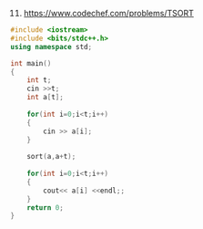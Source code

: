 11. https://www.codechef.com/problems/TSORT

```cpp
#include <iostream>
#include <bits/stdc++.h>
using namespace std;

int main()
{
	int t;
	cin >>t;
	int a[t];
	
	for(int i=0;i<t;i++)
	{
	    cin >> a[i];
	}
	
	sort(a,a+t);
    
    for(int i=0;i<t;i++)
    {
	    cout<< a[i] <<endl;;
	}
	return 0;
}

```

